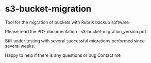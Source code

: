 # s3-bucket-migration
Tool for the migration of buckets with Rubrik backup software

Please read the PDF documentation : s3-bucket-migration_version.pdf

Still under testing with several successful migrations performed since several weeks. 

Happy to help if there is any questions or bug
Contact me
